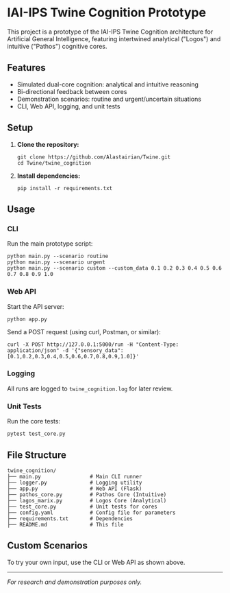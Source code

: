 # IAI-IPS Twine Cognition Prototype

This project is a prototype of the IAI-IPS Twine Cognition architecture for Artificial General Intelligence, featuring intertwined analytical ("Logos") and intuitive ("Pathos") cognitive cores.

## Features

- Simulated dual-core cognition: analytical and intuitive reasoning
- Bi-directional feedback between cores
- Demonstration scenarios: routine and urgent/uncertain situations
- CLI, Web API, logging, and unit tests

## Setup

1. **Clone the repository:**
   ```
   git clone https://github.com/Alastairian/Twine.git
   cd Twine/twine_cognition
   ```

2. **Install dependencies:**
   ```
   pip install -r requirements.txt
   ```

## Usage

### CLI

Run the main prototype script:

```
python main.py --scenario routine
python main.py --scenario urgent
python main.py --scenario custom --custom_data 0.1 0.2 0.3 0.4 0.5 0.6 0.7 0.8 0.9 1.0
```

### Web API

Start the API server:

```
python app.py
```

Send a POST request (using curl, Postman, or similar):

```
curl -X POST http://127.0.0.1:5000/run -H "Content-Type: application/json" -d '{"sensory_data": [0.1,0.2,0.3,0.4,0.5,0.6,0.7,0.8,0.9,1.0]}'
```

### Logging

All runs are logged to `twine_cognition.log` for later review.

### Unit Tests

Run the core tests:

```
pytest test_core.py
```

## File Structure

```
twine_cognition/
├── main.py                # Main CLI runner
├── logger.py              # Logging utility
├── app.py                 # Web API (Flask)
├── pathos_core.py         # Pathos Core (Intuitive)
├── lagos_marix.py         # Logos Core (Analytical)
├── test_core.py           # Unit tests for cores
├── config.yaml            # Config file for parameters
├── requirements.txt       # Dependencies
├── README.md              # This file
```

## Custom Scenarios

To try your own input, use the CLI or Web API as shown above.

---

*For research and demonstration purposes only.*